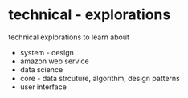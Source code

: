 # technical - explorations
technical explorations to learn about
* system - design
* amazon web service
* data science 
* core - data strcuture, algorithm, design patterns
* user interface
